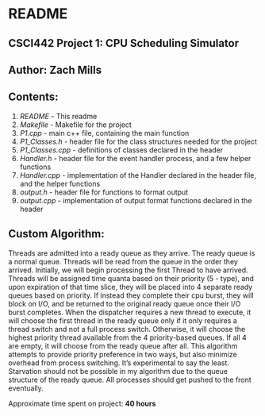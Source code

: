 README
======

CSCI442 Project 1: CPU Scheduling Simulator
-------------------------------------------
Author: Zach Mills
------------------

Contents:
---------
1. *README* - This readme
2. *Makefile* - Makefile for the project
3. *P1.cpp* - main c++ file, containing the main function
4. *P1_Classes.h* - header file for the class structures needed for the project
5. *P1_Classes.cpp* - definitions of classes declared in the header
6. *Handler.h* - header file for the event handler process, and a few helper functions
7. *Handler.cpp* - implementation of the Handler declared in the header file, and the helper functions
8. *output.h* - header file for functions to format output
9. *output.cpp* - implementation of output format functions declared in the header


Custom Algorithm:
-----------------

Threads are admitted into a ready queue as they arrive. The ready queue is a normal queue. Threads will be read from the queue in the order they arrived. Initially, we will begin processing the first Thread to have arrived. Threads will be assigned time quanta based on their priority (5 - type), and upon expiration of that time slice, they will be placed into 4 separate ready queues based on priority. If instead they complete their cpu burst, they will block on I/O, and be returned to the original ready queue once their I/O burst completes. When the dispatcher requires a new thread to execute, it will choose the first thread in the ready queue only if it only requires a thread switch and not a full process switch. Otherwise, it will choose the highest priority thread available from the 4 priority-based queues. If all 4 are empty, it will choose from the ready queue after all. This algorithm attempts to provide priority preference in two ways, but also minimize overhead from process switching. It’s experimental to say the least. Starvation should not be possible in my algorithm due to the queue structure of the ready queue. All processes should get pushed to the front eventually.

Approximate time spent on project: **40 hours**

